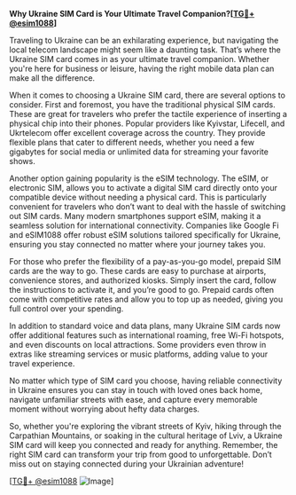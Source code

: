 **Why Ukraine SIM Card is Your Ultimate Travel Companion?[[TG💪+ @esim1088](https://t.me/s/esim1088)]**

Traveling to Ukraine can be an exhilarating experience, but navigating the local telecom landscape might seem like a daunting task. That’s where the Ukraine SIM card comes in as your ultimate travel companion. Whether you're here for business or leisure, having the right mobile data plan can make all the difference.

When it comes to choosing a Ukraine SIM card, there are several options to consider. First and foremost, you have the traditional physical SIM cards. These are great for travelers who prefer the tactile experience of inserting a physical chip into their phones. Popular providers like Kyivstar, Lifecell, and Ukrtelecom offer excellent coverage across the country. They provide flexible plans that cater to different needs, whether you need a few gigabytes for social media or unlimited data for streaming your favorite shows.

Another option gaining popularity is the eSIM technology. The eSIM, or electronic SIM, allows you to activate a digital SIM card directly onto your compatible device without needing a physical card. This is particularly convenient for travelers who don’t want to deal with the hassle of switching out SIM cards. Many modern smartphones support eSIM, making it a seamless solution for international connectivity. Companies like Google Fi and eSIM1088 offer robust eSIM solutions tailored specifically for Ukraine, ensuring you stay connected no matter where your journey takes you.

For those who prefer the flexibility of a pay-as-you-go model, prepaid SIM cards are the way to go. These cards are easy to purchase at airports, convenience stores, and authorized kiosks. Simply insert the card, follow the instructions to activate it, and you’re good to go. Prepaid cards often come with competitive rates and allow you to top up as needed, giving you full control over your spending.

In addition to standard voice and data plans, many Ukraine SIM cards now offer additional features such as international roaming, free Wi-Fi hotspots, and even discounts on local attractions. Some providers even throw in extras like streaming services or music platforms, adding value to your travel experience.

No matter which type of SIM card you choose, having reliable connectivity in Ukraine ensures you can stay in touch with loved ones back home, navigate unfamiliar streets with ease, and capture every memorable moment without worrying about hefty data charges.

So, whether you're exploring the vibrant streets of Kyiv, hiking through the Carpathian Mountains, or soaking in the cultural heritage of Lviv, a Ukraine SIM card will keep you connected and ready for anything. Remember, the right SIM card can transform your trip from good to unforgettable. Don’t miss out on staying connected during your Ukrainian adventure! 

[[TG💪+ @esim1088](https://t.me/s/esim1088) ![Image](https://i.postimg.cc/Y0z9fWf4/image.png)]